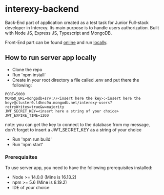 # interexy-backend

Back-End part of application created as a test task for Junior Full-stack developer in Interexy. Its main purpose is to handle users authorization.
Built with Node JS, Express JS, Typescript and MongoDB.

Front-End part can be found [online](https://natashapridanova.github.io/interexy-frontend/) and run [locally](https://github.com/NatashaPridanova/interexy-backend).

## How to run server app locally

- Clone the repo
- Run 'npm install'
- Create in your root directory a file called .env and put there the following:

```
PORT=5000
MONGO_URL=mongodb+srv://<insert here the key>:<insert here the key>@cluster0.l4hnc9u.mongodb.net/interexy-users?retryWrites=true&w=majority
JWT_SECRET_KEY=<insert here a string of your choice>
JWT_EXPIRE_TIME=1200
```

note: you can get the key to connect to the database from my message, don't forget to insert a JWT_SECRET_KEY as a string of your choice

- Run 'npm run build'
- Run 'npm start'

### Prerequisites

To use server app, you need to have the following prerequisites installed:

- Node >= 14.0.0 (Mine is 16.13.2)
- npm >= 5.6 (Mine is 8.19.2)
- IDE of your choice
